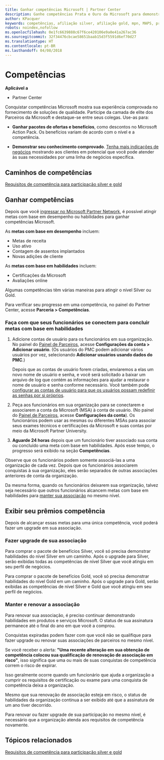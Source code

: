 ```yaml
---
title: Ganhar competências Microsoft | Partner Center
description: Ganhe competências Prata e Ouro da Microsoft para demonstrar seu conhecimento comprovado no fornecimento de soluções de qualidade em uma área especializada de negócios
author: KPacquer
keywords: competências, afiliação silver, afiliação gold, mpn, MAPS, proficiência, benefícios, metas de desempenho, metas de habilidades
robots: noindex,nofollow
ms.openlocfilehash: 0e1fc6639888c67f6ce420106e9a0e41a267ac36
ms.sourcegitcommit: 32f34476cbcae58651baab15d3f5591d6ef70d27
ms.translationtype: HT
ms.contentlocale: pt-BR
ms.lasthandoff: 04/08/2018
---
```

<!--
•   FWLink https://go.microsoft.com/fwlink/?linkid=851080 : top of page
•   FWLink https://go.microsoft.com/fwlink/?linkid=851281: top of page (duplicate)
•   FWLink https://go.microsoft.com/fwlink/?linkid=851079: Competencies (#attainment_paths)
•   FWLink https://go.microsoft.com/fwlink/?linkid=851081: Maintain and renew membership (#maintain_membership)
•   FWLink https://go.microsoft.com/fwlink/?linkid=851082: Get your employees connected to complete skill-based goals (#associating_achievements)
•   FWLink https://go.microsoft.com/fwlink/?linkid=851083 : Achievement overrides (#achievement_override)
•   FWLink: https://go.microsoft.com/fwlink/?linkid=851236: UI link, goes to the place where you import new users. Temporarily points to the Partner Center homepage.
•   FWLink: https://go.microsoft.com/fwlink/?linkid=851607 :Will go to the docs page for Silver/Gold competency achievements. Currently goes to https://partnercenter.microsoft.com/partner/cloud-solution-provider 

 -->

# <a name="competencies"></a>Competências

**Aplicável a**
-  Partner Center

Conquistar competências Microsoft mostra sua experiência comprovada no fornecimento de soluções de qualidade. Participe da camada de elite dos Parceiros da Microsoft e destaque-se entre seus colegas. Use-as para: 

*  **Ganhar pacotes de ofertas e benefícios**, como descontos no Microsoft Action Pack. Os benefícios variam de acordo com o nível e a competência. 

*  **Demonstrar seu conhecimento comprovado**. [Tenha mais indicações de negócios](referrals.md) mostrando aos clientes em potencial que você pode atender às suas necessidades por uma linha de negócios específica.

## <a href="" id="attainment_paths"></a> Caminhos de competências

[Requisitos de competência para participação silver e gold](learn-about-competencies.md)

## <a name="earn-competencies"></a>Ganhar competências

Depois que você [ingressar no Microsoft Partner Network](mpn-overview.md), é possível atingir metas com base em desempenho ou habilidades para ganhar competências Microsoft. 

As **metas com base em desempenho** incluem: 
* Metas de receita
* Uso ativo
* Contagem de assentos implantados
* Novas adições de cliente

As **metas com base em habilidades** incluem: 
* Certificações da Microsoft
* Avaliações online 

Algumas competências têm várias maneiras para atingir o nível Silver ou Gold.

Para verificar seu progresso em uma competência, no painel do Partner Center, acesse **Parceria > Competências**. 

### <a href="" id="associating_achievements"></a>Faça com que seus funcionários se conectem para concluir metas com base em habilidades

1.  Adicione contas de usuário para os funcionários em sua organização. No painel do [Painel de Parceiros](http://partnercenter.microsoft.com), acesse **Configurações da conta > Adicionar usuário**. (Os usuários do PMC podem adicionar vários usuários por vez, selecionando **Adicionar usuários usando dados do PMC**.)

    Depois que as contas de usuário forem criadas, enviaremos a elas um novo nome de usuário e senha, e você será solicitado a baixar um arquivo de log que contém as informações para ajudar a restaurar o nome de usuário e senha conforme necessário. Você também pode [configurar as contas de usuário para que os usuários possam redefinir as senhas por si próprios](https://docs.microsoft.com/en-us/azure/active-directory/active-directory-passwords-getting-started).

2. Peça aos funcionários em sua organização para se conectarem e associarem a conta da Microsoft (MSA) à conta de usuário. (No painel do [Painel de Parceiros](http://partnercenter.microsoft.com), acesse **Configurações da conta**). Os funcionários podem usar as mesmas ou diferentes MSAs para associar seus exames técnicos e certificações da Microsoft e suas contas por meio da Microsoft Partner University.

3.  **Aguarde 24 horas** depois que um funcionário tiver associado sua conta ou concluído uma meta com base em habilidades. Após esse tempo, o progresso será exibido na seção **Competências**.

Observe que os funcionários podem somente associá-las a uma organização de cada vez. Depois que os funcionários associarem conquistas à sua organização, eles serão separados de outras associações anteriores de conta da organização.

Da mesma forma, quando os funcionários deixarem sua organização, talvez seja necessário que outros funcionários alcancem metas com base em habilidades para [manter sua associação](#maintaining_membership) no mesmo nível.

## <a name="display-your-competency-awards"></a>Exibir seu prêmios competência

Depois de alcançar essas metas para uma única competência, você poderá fazer um upgrade em sua associação.

### <a name="upgrade-your-membership"></a>Fazer upgrade de sua associação

Para comprar o pacote de benefícios Silver, você só precisa demonstrar habilidades do nível Silver em um caminho. Após o upgrade para Silver, serão exibidas todas as competências de nível Silver que você atingiu em seu perfil de negócios. 

Para comprar o pacote de benefícios Gold, você só precisa demonstrar habilidades do nível Gold em um caminho. Após o upgrade para Gold, serão exibidas as competências de nível Silver e Gold que você atingiu em seu perfil de negócios. 

### <a href="" id="maintain_membership"></a> Manter e renovar a associação

Para renovar sua associação, é preciso continuar demonstrando habilidades em produtos e serviços Microsoft. O status de sua assinatura permanece até o final do ano em que você a comprou.

Conquistas expiradas podem fazer com que você não se qualifique para fazer upgrade ou renovar suas associações de parceiros no mesmo nível. 

Se você receber o alerta: **"Uma recente alteração em sua obtenção de competência colocou sua qualificação de renovação de associação em risco"**, isso significa que uma ou mais de suas conquistas de competência correm o risco de expirar. 

Isso geralmente ocorre quando um funcionário que ajuda a organização a cumprir os requisitos de certificação ou exame para uma conquista de competência deixa a organização. 

Mesmo que sua renovação de associação esteja em risco, o status de habilidades da organização continua a ser exibido até que a assinatura de um ano tiver decorrido.

Para renovar ou fazer upgrade de sua participação no mesmo nível, é necessário que a organização atenda aos requisitos de competência novamente.

## <a name="related-topics"></a>Tópicos relacionados

[Requisitos de competência para participação silver e gold](learn-about-competencies.md)